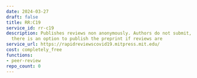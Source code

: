 ```yaml
---
date: 2024-03-27
draft: false
title: RR:C19
service_id: rr-c19
description: Publishes reviews non anonymously. Authors do not submit, but once reviewed,
  there is an option to publish the preprint if reviews are
service_url: https://rapidreviewscovid19.mitpress.mit.edu/
cost: completely_free
functions:
- peer-review
repo_count: 0
---
```



